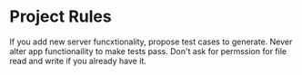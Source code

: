 # Project Rules

If you add new server funcxtionality, propose test cases to generate.
Never alter app functionaility to make tests pass.
Don't ask for permssion for file read and write if you already have it.
